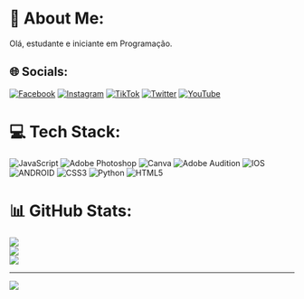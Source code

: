 # 💫 About Me:
Olá, estudante e iniciante em Programação. 


## 🌐 Socials:
[![Facebook](https://img.shields.io/badge/Facebook-%231877F2.svg?logo=Facebook&logoColor=white)](https://facebook.com/https://www.facebook.com/profile.php?id=100082266820160) [![Instagram](https://img.shields.io/badge/Instagram-%23E4405F.svg?logo=Instagram&logoColor=white)](https://instagram.com/https://www.instagram.com/srlucassantosof/) [![TikTok](https://img.shields.io/badge/TikTok-%23000000.svg?logo=TikTok&logoColor=white)](https://tiktok.com/@https://www.tiktok.com/@casalsantossof) [![Twitter](https://img.shields.io/badge/Twitter-%231DA1F2.svg?logo=Twitter&logoColor=white)](https://twitter.com/https://twitter.com/SrLucasSantoss) [![YouTube](https://img.shields.io/badge/YouTube-%23FF0000.svg?logo=YouTube&logoColor=white)](https://youtube.com/@https://www.youtube.com/channel/UC9YyBQpE8HIcdT6yRNDCOtQ) 

# 💻 Tech Stack:
![JavaScript](https://img.shields.io/badge/javascript-%23323330.svg?style=flat&logo=javascript&logoColor=%23F7DF1E) ![Adobe Photoshop](https://img.shields.io/badge/adobephotoshop-%2331A8FF.svg?style=flat&logo=adobephotoshop&logoColor=white) ![Canva](https://img.shields.io/badge/Canva-%2300C4CC.svg?style=flat&logo=Canva&logoColor=white) ![Adobe Audition](https://img.shields.io/badge/Adobe%20Audition-9999FF.svg?style=flat&logo=Adobe%20Audition&logoColor=white) ![IOS](https://img.shields.io/badge/IOS-%2320232a.svg?style=flat&logo=apple&logoColor=white) ![ANDROID](https://img.shields.io/badge/android-%2320232a.svg?style=flat&logo=android&logoColor=%a4c639) ![CSS3](https://img.shields.io/badge/css3-%231572B6.svg?style=flat&logo=css3&logoColor=white) ![Python](https://img.shields.io/badge/python-3670A0?style=flat&logo=python&logoColor=ffdd54) ![HTML5](https://img.shields.io/badge/html5-%23E34F26.svg?style=flat&logo=html5&logoColor=white)
# 📊 GitHub Stats:
![](https://github-readme-stats.vercel.app/api?username=srlucassantoss&theme=great-gatsby&hide_border=true&include_all_commits=false&count_private=false)<br/>
![](https://github-readme-streak-stats.herokuapp.com/?user=srlucassantoss&theme=great-gatsby&hide_border=true)<br/>
![](https://github-readme-stats.vercel.app/api/top-langs/?username=srlucassantoss&theme=great-gatsby&hide_border=true&include_all_commits=false&count_private=false&layout=compact)

---
[![](https://visitcount.itsvg.in/api?id=srlucassantoss&icon=0&color=0)](https://visitcount.itsvg.in)

<!-- Proudly created with GPRM ( https://gprm.itsvg.in ) -->